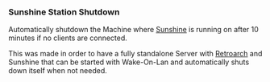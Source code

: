 ### Sunshine Station Shutdown

Automatically shutdown the Machine where [Sunshine](https://github.com/lizardbyte/Sunshine) is running on after 10 minutes if no clients are connected.

This was made in order to have a fully standalone Server with [Retroarch](https://github.com/libretro/RetroArch) and Sunshine that can be started with Wake-On-Lan and automatically
shuts down itself when not needed.